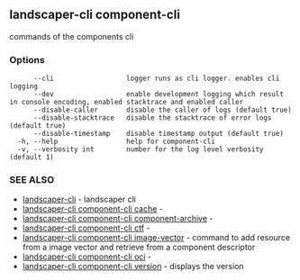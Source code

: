 ## landscaper-cli component-cli

commands of the components cli

### Options

```
      --cli                  logger runs as cli logger. enables cli logging
      --dev                  enable development logging which result in console encoding, enabled stacktrace and enabled caller
      --disable-caller       disable the caller of logs (default true)
      --disable-stacktrace   disable the stacktrace of error logs (default true)
      --disable-timestamp    disable timestamp output (default true)
  -h, --help                 help for component-cli
  -v, --verbosity int        number for the log level verbosity (default 1)
```

### SEE ALSO

* [landscaper-cli](landscaper-cli.md)	 - landscaper cli
* [landscaper-cli component-cli cache](landscaper-cli_component-cli_cache.md)	 - 
* [landscaper-cli component-cli component-archive](landscaper-cli_component-cli_component-archive.md)	 - 
* [landscaper-cli component-cli ctf](landscaper-cli_component-cli_ctf.md)	 - 
* [landscaper-cli component-cli image-vector](landscaper-cli_component-cli_image-vector.md)	 - command to add resource from a image vector and retrieve from a component descriptor
* [landscaper-cli component-cli oci](landscaper-cli_component-cli_oci.md)	 - 
* [landscaper-cli component-cli version](landscaper-cli_component-cli_version.md)	 - displays the version

